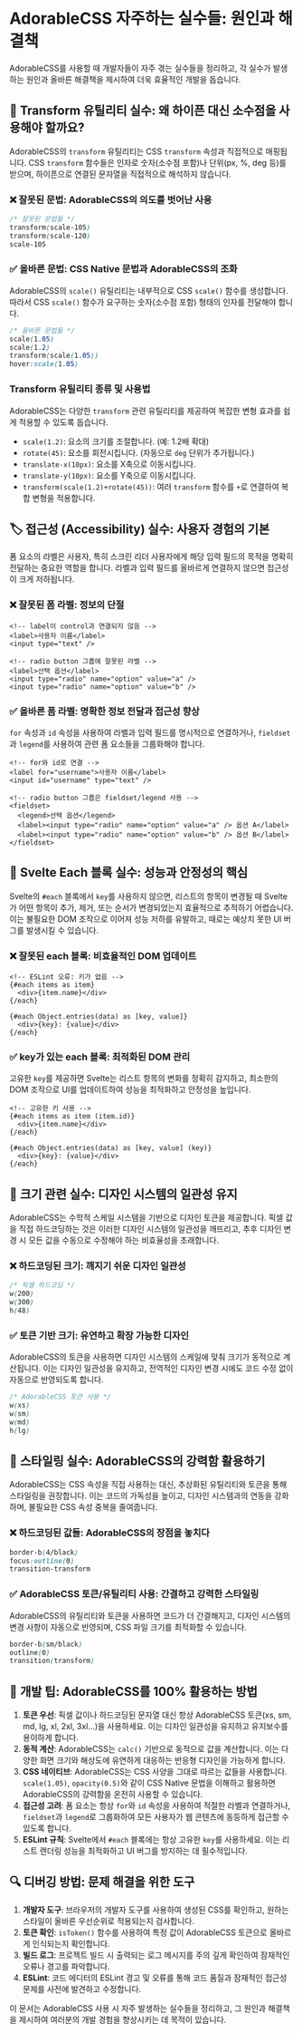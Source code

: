 # AdorableCSS 자주하는 실수들: 원인과 해결책

AdorableCSS를 사용할 때 개발자들이 자주 겪는 실수들을 정리하고, 각 실수가 발생하는 원인과 올바른 해결책을 제시하여 더욱 효율적인 개발을 돕습니다.

## 🔧 Transform 유틸리티 실수: 왜 하이픈 대신 소수점을 사용해야 할까요?

AdorableCSS의 `transform` 유틸리티는 CSS `transform` 속성과 직접적으로 매핑됩니다. CSS `transform` 함수들은 인자로 숫자(소수점 포함)나 단위(px, %, deg 등)를 받으며, 하이픈으로 연결된 문자열을 직접적으로 해석하지 않습니다.

### ❌ 잘못된 문법: AdorableCSS의 의도를 벗어난 사용

```css
/* 잘못된 문법들 */
transform(scale-105)
transform(scale-120)
scale-105
```

### ✅ 올바른 문법: CSS Native 문법과 AdorableCSS의 조화

AdorableCSS의 `scale()` 유틸리티는 내부적으로 CSS `scale()` 함수를 생성합니다. 따라서 CSS `scale()` 함수가 요구하는 숫자(소수점 포함) 형태의 인자를 전달해야 합니다.

```css
/* 올바른 문법들 */
scale(1.05)
scale(1.2)
transform(scale(1.05))
hover:scale(1.05)
```

### Transform 유틸리티 종류 및 사용법

AdorableCSS는 다양한 `transform` 관련 유틸리티를 제공하여 복잡한 변형 효과를 쉽게 적용할 수 있도록 돕습니다.

-   `scale(1.2)`: 요소의 크기를 조절합니다. (예: 1.2배 확대)
-   `rotate(45)`: 요소를 회전시킵니다. (자동으로 `deg` 단위가 추가됩니다.)
-   `translate-x(10px)`: 요소를 X축으로 이동시킵니다.
-   `translate-y(10px)`: 요소를 Y축으로 이동시킵니다.
-   `transform(scale(1.2)+rotate(45))`: 여러 `transform` 함수를 `+`로 연결하여 복합 변형을 적용합니다.

## 🏷️ 접근성 (Accessibility) 실수: 사용자 경험의 기본

폼 요소의 라벨은 사용자, 특히 스크린 리더 사용자에게 해당 입력 필드의 목적을 명확히 전달하는 중요한 역할을 합니다. 라벨과 입력 필드를 올바르게 연결하지 않으면 접근성이 크게 저하됩니다.

### ❌ 잘못된 폼 라벨: 정보의 단절

```svelte
<!-- label이 control과 연결되지 않음 -->
<label>사용자 이름</label>
<input type="text" />

<!-- radio button 그룹에 잘못된 라벨 -->
<label>선택 옵션</label>
<input type="radio" name="option" value="a" />
<input type="radio" name="option" value="b" />
```

### ✅ 올바른 폼 라벨: 명확한 정보 전달과 접근성 향상

`for` 속성과 `id` 속성을 사용하여 라벨과 입력 필드를 명시적으로 연결하거나, `fieldset`과 `legend`를 사용하여 관련 폼 요소들을 그룹화해야 합니다.

```svelte
<!-- for와 id로 연결 -->
<label for="username">사용자 이름</label>
<input id="username" type="text" />

<!-- radio button 그룹은 fieldset/legend 사용 -->
<fieldset>
  <legend>선택 옵션</legend>
  <label><input type="radio" name="option" value="a" /> 옵션 A</label>
  <label><input type="radio" name="option" value="b" /> 옵션 B</label>
</fieldset>
```

## 🔄 Svelte Each 블록 실수: 성능과 안정성의 핵심

Svelte의 `#each` 블록에서 `key`를 사용하지 않으면, 리스트의 항목이 변경될 때 Svelte가 어떤 항목이 추가, 제거, 또는 순서가 변경되었는지 효율적으로 추적하기 어렵습니다. 이는 불필요한 DOM 조작으로 이어져 성능 저하를 유발하고, 때로는 예상치 못한 UI 버그를 발생시킬 수 있습니다. 

### ❌ 잘못된 each 블록: 비효율적인 DOM 업데이트

```svelte
<!-- ESLint 오류: 키가 없음 -->
{#each items as item}
  <div>{item.name}</div>
{/each}

{#each Object.entries(data) as [key, value]}
  <div>{key}: {value}</div>
{/each}
```

### ✅ key가 있는 each 블록: 최적화된 DOM 관리

고유한 `key`를 제공하면 Svelte는 리스트 항목의 변화를 정확히 감지하고, 최소한의 DOM 조작으로 UI를 업데이트하여 성능을 최적화하고 안정성을 높입니다.

```svelte
<!-- 고유한 키 사용 -->
{#each items as item (item.id)}
  <div>{item.name}</div>
{/each}

{#each Object.entries(data) as [key, value] (key)}
  <div>{key}: {value}</div>
{/each}
```

## 📏 크기 관련 실수: 디자인 시스템의 일관성 유지

AdorableCSS는 수학적 스케일 시스템을 기반으로 디자인 토큰을 제공합니다. 픽셀 값을 직접 하드코딩하는 것은 이러한 디자인 시스템의 일관성을 깨뜨리고, 추후 디자인 변경 시 모든 값을 수동으로 수정해야 하는 비효율성을 초래합니다.

### ❌ 하드코딩된 크기: 깨지기 쉬운 디자인 일관성

```css
/* 픽셀 하드코딩 */
w(200)
w(300)
h(48)
```

### ✅ 토큰 기반 크기: 유연하고 확장 가능한 디자인

AdorableCSS의 토큰을 사용하면 디자인 시스템의 스케일에 맞춰 크기가 동적으로 계산됩니다. 이는 디자인 일관성을 유지하고, 전역적인 디자인 변경 시에도 코드 수정 없이 자동으로 반영되도록 합니다.

```css
/* AdorableCSS 토큰 사용 */
w(xs)
w(sm)
w(md)
h(lg)
```

## 🎨 스타일링 실수: AdorableCSS의 강력함 활용하기

AdorableCSS는 CSS 속성을 직접 사용하는 대신, 추상화된 유틸리티와 토큰을 통해 스타일링을 권장합니다. 이는 코드의 가독성을 높이고, 디자인 시스템과의 연동을 강화하며, 불필요한 CSS 속성 중복을 줄여줍니다.

### ❌ 하드코딩된 값들: AdorableCSS의 장점을 놓치다

```css
border-b(4/black)
focus:outline(0)
transition-transform
```

### ✅ AdorableCSS 토큰/유틸리티 사용: 간결하고 강력한 스타일링

AdorableCSS의 유틸리티와 토큰을 사용하면 코드가 더 간결해지고, 디자인 시스템의 변경 사항이 자동으로 반영되며, CSS 파일 크기를 최적화할 수 있습니다.

```css
border-b(sm/black)
outline(0)
transition(transform)
```

## 🚀 개발 팁: AdorableCSS를 100% 활용하는 방법

1.  **토큰 우선**: 픽셀 값이나 하드코딩된 문자열 대신 항상 AdorableCSS 토큰(xs, sm, md, lg, xl, 2xl, 3xl...)을 사용하세요. 이는 디자인 일관성을 유지하고 유지보수를 용이하게 합니다.
2.  **동적 계산**: AdorableCSS는 `calc()` 기반으로 동적으로 값을 계산합니다. 이는 다양한 화면 크기와 해상도에 유연하게 대응하는 반응형 디자인을 가능하게 합니다.
3.  **CSS 네이티브**: AdorableCSS는 CSS 사양을 그대로 따르는 값들을 사용합니다. `scale(1.05)`, `opacity(0.5)`와 같이 CSS Native 문법을 이해하고 활용하면 AdorableCSS의 강력함을 온전히 사용할 수 있습니다.
4.  **접근성 고려**: 폼 요소는 항상 `for`와 `id` 속성을 사용하여 적절한 라벨과 연결하거나, `fieldset`과 `legend`로 그룹화하여 모든 사용자가 웹 콘텐츠에 동등하게 접근할 수 있도록 합니다.
5.  **ESLint 규칙**: Svelte에서 `#each` 블록에는 항상 고유한 `key`를 사용하세요. 이는 리스트 렌더링 성능을 최적화하고 UI 버그를 방지하는 데 필수적입니다.

## 🔍 디버깅 방법: 문제 해결을 위한 도구

1.  **개발자 도구**: 브라우저의 개발자 도구를 사용하여 생성된 CSS를 확인하고, 원하는 스타일이 올바른 우선순위로 적용되는지 검사합니다.
2.  **토큰 확인**: `isToken()` 함수를 사용하여 특정 값이 AdorableCSS 토큰으로 올바르게 인식되는지 확인합니다.
3.  **빌드 로그**: 프로젝트 빌드 시 출력되는 로그 메시지를 주의 깊게 확인하여 잠재적인 오류나 경고를 파악합니다.
4.  **ESLint**: 코드 에디터의 ESLint 경고 및 오류를 통해 코드 품질과 잠재적인 접근성 문제를 사전에 발견하고 수정합니다.

이 문서는 AdorableCSS 사용 시 자주 발생하는 실수들을 정리하고, 그 원인과 해결책을 제시하여 여러분의 개발 경험을 향상시키는 데 목적이 있습니다.